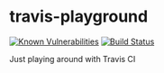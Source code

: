 # travis-playground

[![Known Vulnerabilities](https://snyk.io/test/github/vspedr/travis-playground/badge.svg)](https://snyk.io/test/github/vspedr/travis-playground)
[![Build Status](https://travis-ci.org/vspedr/travis-playground.svg?branch=master)](https://travis-ci.org/vspedr/travis-playground)

Just playing around with Travis CI
